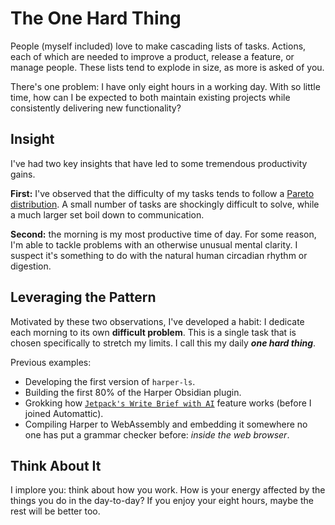 # The One Hard Thing

People (myself included) love to make cascading lists of tasks.
Actions, each of which are needed to improve a product, release a feature, or manage people.
These lists tend to explode in size, as more is asked of you.

There's one problem: I have only eight hours in a working day.
With so little time, how can I be expected to both maintain existing projects while consistently delivering new functionality?

## Insight

I've had two key insights that have led to some tremendous productivity gains.

**First:** I've observed that the difficulty of my tasks tends to follow a [Pareto distribution](https://en.wikipedia.org/wiki/Pareto_distribution).
A small number of tasks are shockingly difficult to solve, while a much larger set boil down to communication.

**Second:** the morning is my most productive time of day.
For some reason, I'm able to tackle problems with an otherwise unusual mental clarity.
I suspect it's something to do with the natural human circadian rhythm or digestion.

## Leveraging the Pattern

Motivated by these two observations, I've developed a habit: I dedicate each morning to its own **difficult problem**.
This is a single task that is chosen specifically to stretch my limits.
I call this my daily **_one hard thing_**.

Previous examples:

- Developing the first version of `harper-ls`.
- Building the first 80% of the Harper Obsidian plugin.
- Grokking how [`Jetpack's Write Brief with AI`](https://github.com/Automattic/jetpack) feature works (before I joined Automattic).
- Compiling Harper to WebAssembly and embedding it somewhere no one has put a grammar checker before: _inside the web browser_.

## Think About It

I implore you: think about how you work.
How is your energy affected by the things you do in the day-to-day?
If you enjoy your eight hours, maybe the rest will be better too.
